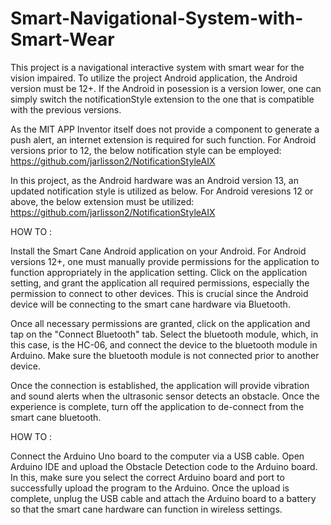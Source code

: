 # Smart-Navigational-System-with-Smart-Wear

This project is a navigational interactive system with smart wear for the vision impaired.
To utilize the project Android application, the Android version must be 12+.
If the Android in posession is a version lower, one can simply switch the notificationStyle extension to the one that is compatible with the previous versions.

As the MIT APP Inventor itself does not provide a component to generate a push alert, an internet extension is required for such function. For Android versions prior to 12, the below notification style can be employed:
https://github.com/jarlisson2/NotificationStyleAIX

In this project, as the Android hardware was an Android version 13, an updated notification style is utilized as below. For Android veresions 12 or above, the below extension must be utilized:
https://github.com/jarlisson2/NotificationStyleAIX



HOW TO <Android APP>:

Install the Smart Cane Android application on your Android. For Android versions 12+, one must manually provide permissions for the application to function appropriately in the application setting. Click on the application setting, and grant the application all required permissions, especially the permission to connect to other devices. This is crucial since the Android device will be connecting to the smart cane hardware via Bluetooth.

Once all necessary permissions are granted, click on the application and tap on the "Connect Bluetooth" tab. Select the bluetooth module, which, in this case, is the HC-06, and connect the device to the bluetooth module in Arduino. Make sure the bluetooth module is not connected prior to another device.

Once the connection is established, the application will provide vibration and sound alerts when the ultrasonic sensor detects an obstacle. Once the experience is complete, turn off the application to de-connect from the smart cane bluetooth.


HOW TO <Arduino>:

Connect the Arduino Uno board to the computer via a USB cable. Open Arduino IDE and upload the Obstacle Detection code to the Arduino board. In this, make sure you select the correct Arduino board and port to successfully upload the program to the Arduino. Once the upload is complete, unplug the USB cable and attach the Arduino board to a battery so that the smart cane hardware can function in wireless settings.

